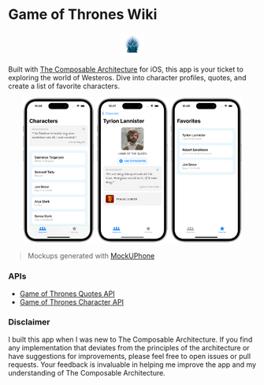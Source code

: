 # Game of Thrones Wiki
<p align="center">
  <img src="./GameOfThronesWiki/Assets.xcassets/AppIcon.appiconset/throne-2.jpg" width=10%>
</p>

Built with [The Composable Architecture](https://github.com/pointfreeco/swift-composable-architecture) for iOS, this app is your ticket to exploring the world of Westeros. Dive into character profiles, quotes, and create a list of favorite characters. 

<div align="center" style="white-space: nowrap;">
    <img src="./mockups/characters.png" width="29%" style="display: inline-block;;">
    <img src="./mockups/character-details.png" width="29%" style="display: inline-block;">
    <img src="./mockups/favorites.png" width="29%" style="display: inline-block;">
</div>

> Mockups generated with [MockUPhone](https://mockuphone.com)

### APIs
- [Game of Thrones Quotes API](https://gameofthronesquotes.xyz)
- [Game of Thrones Character API](https://thronesapi.com)

### Disclaimer
I built this app when I was new to The Composable Architecture. If you find any implementation that deviates from the principles of the architecture or have suggestions for improvements, please feel free to open issues or pull requests. Your feedback is invaluable in helping me improve the app and my understanding of The Composable Architecture.

